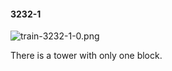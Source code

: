#### 3232-1
![train-3232-1-0.png](https://github.com/lil-lab/nlvr/raw/master/nlvr/train/images/67/train-3232-1-0.png "train-3232-1-0.png")

There is a tower with only one block.